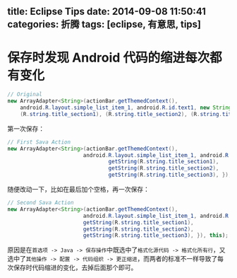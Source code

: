 title: Eclipse Tips
date: 2014-09-08 11:50:41
categories: 折腾
tags: [eclipse, 有意思, tips]
---

保存时发现 Android 代码的缩进每次都有变化
===

```Java
// Original
new ArrayAdapter<String>(actionBar.getThemedContext(),
    android.R.layout.simple_list_item_1, android.R.id.text1, new String[] {
    (R.string.title_section1), (R.string.title_section2), (R.string.title_section3), }), this);
```

第一次保存：

```Java
// First Sava Action
new ArrayAdapter<String>(actionBar.getThemedContext(),
                        android.R.layout.simple_list_item_1, android.R.id.text1, new String[] {
                                getString(R.string.title_section1),
                                getString(R.string.title_section2),
                                getString(R.string.title_section3), }), this);
```

随便改动一下，比如在最后加个空格，再一次保存：

```Java
// Second Sava Action
new ArrayAdapter<String>(actionBar.getThemedContext(),
                        android.R.layout.simple_list_item_1, android.R.id.text1, new String[] {
                        getString(R.string.title_section1),
                        getString(R.string.title_section2),
                        getString(R.string.title_section3), }), this);
```

原因是在`首选项 -> Java -> 保存操作`中既选中了`格式化源代码 -> 格式化所有行`，又选中了`其他操作 -> 配置 -> 代码组织 -> 更正缩进`，而两者的标准不一样导致了每次保存时代码缩进的变化，去掉后面那个即可。

